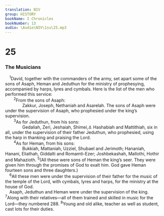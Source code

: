 ```yaml
---
translation: NIV
group: HISTORY
bookName: I Chronicles 
bookNumber: 13
audio: \Audio\NIV\1su\25.mp3
---
```


<div class="title"><h1>25</h1><h3>The Musicians </h3></div>
<span class="verse 1su_25_1"> <sup>1</sup>David, together with the commanders of the army, set apart some of the sons of Asaph, Heman and Jeduthun for the ministry of prophesying, accompanied by harps, lyres and cymbals. Here is the list of the men who performed this service: <br/></span>
<span class="verse 1su_25_2">  <sup>2</sup>From the sons of Asaph: <br/>    Zakkur, Joseph, Nethaniah and Asarelah. The sons of Asaph were under the supervision of Asaph, who prophesied under the king’s supervision. <br/></span>
<span class="verse 1su_25_3">  <sup>3</sup>As for Jeduthun, from his sons: <br/>    Gedaliah, Zeri, Jeshaiah, Shimei,<a data-toggle="tooltip" data-placement="bottom" title="One Hebrew manuscript and some Septuagint manuscripts (see also verse 17); most Hebrew manuscripts do not have Shimei.">⚓</a> Hashabiah and Mattithiah, six in all, under the supervision of their father Jeduthun, who prophesied, using the harp in thanking and praising the Lord. <br/></span>
<span class="verse 1su_25_4">  <sup>4</sup>As for Heman, from his sons: <br/>    Bukkiah, Mattaniah, Uzziel, Shubael and Jerimoth; Hananiah, Hanani, Eliathah, Giddalti and Romamti-Ezer; Joshbekashah, Mallothi, Hothir and Mahazioth. </span>
<span class="verse 1su_25_5"><sup>5</sup>(All these were sons of Heman the king’s seer. They were given him through the promises of God to exalt him. God gave Heman fourteen sons and three daughters.) <br/></span>
<span class="verse 1su_25_6"> <sup>6</sup>All these men were under the supervision of their father for the music of the temple of the Lord, with cymbals, lyres and harps, for the ministry at the house of God. <br/> Asaph, Jeduthun and Heman were under the supervision of the king. </span>
<span class="verse 1su_25_7"><sup>7</sup>Along with their relatives—all of them trained and skilled in music for the Lord—they numbered 288. </span>
<span class="verse 1su_25_8"><sup>8</sup>Young and old alike, teacher as well as student, cast lots for their duties. <br/></span>
